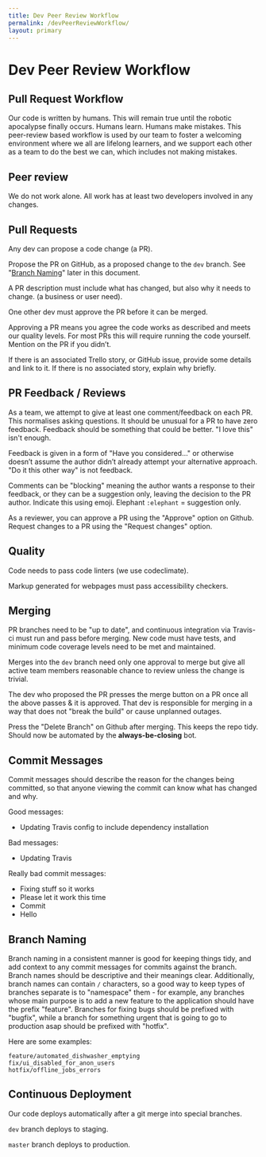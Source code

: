 ```yaml
---
title: Dev Peer Review Workflow
permalink: /devPeerReviewWorkflow/
layout: primary
---
```


# Dev Peer Review Workflow

## Pull Request Workflow

Our code is written by humans. This will remain true until the robotic apocalypse finally occurs. Humans learn. Humans make mistakes. This peer-review based workflow is used by our team to foster a welcoming environment where we all are lifelong learners, and we support each other as a team to do the best we can, which includes not making mistakes.

## Peer review

We do not work alone. All work has at least two developers involved in any changes.

## Pull Requests

Any dev can propose a code change (a PR).

Propose the PR on GitHub, as a proposed change to the `dev` branch. See "[Branch Naming](#BranchNaming)" later in this document.

A PR description must include what has changed, but also why it needs to change. (a business or user need).

One other dev must approve the PR before it can be merged.

Approving a PR means you agree the code works as described and meets our quality levels. For most PRs this will require running the code yourself. Mention on the PR if you didn’t.

If there is an associated Trello story, or GitHub issue, provide some details and link to it. If there is no associated story, explain why briefly.

## PR Feedback / Reviews

As a team, we attempt to give at least one comment/feedback on each PR. This normalises asking questions. It should be unusual for a PR to have zero feedback. Feedback should be something that could be better. "I love this" isn't enough.

Feedback is given in a form of "Have you considered…" or otherwise doesn’t assume the author didn’t already attempt your alternative approach. "Do it this other way" is not feedback.

Comments can be "blocking" meaning the author wants a response to their feedback, or they can be a suggestion only, leaving the decision to the PR author. Indicate this using emoji. Elephant `:elephant` = suggestion only.

As a reviewer, you can approve a PR using the "Approve" option on Github. Request changes to a PR using the "Request changes" option.

## Quality

Code needs to pass code linters (we use codeclimate).

Markup generated for webpages must pass accessibility checkers.

## Merging

PR branches need to be "up to date", and continuous integration via Travis-ci must run and pass before merging. New code must have tests, and minimum code coverage levels need to be met and maintained.

Merges into the `dev` branch need only one approval to merge but give all active team members reasonable chance to review unless the change is trivial.

The dev who proposed the PR presses the merge button on a PR once all the above passes & it is approved. That dev is responsible for merging in a way that does not "break the build" or cause unplanned outages.

Press the "Delete Branch" on Github after merging. This keeps the repo tidy. Should now be automated by the **always-be-closing** bot.

## Commit Messages

Commit messages should describe the reason for the changes being committed, so that anyone viewing the commit can know what has changed and why.

Good messages:

- Updating Travis config to include dependency installation

Bad messages:

- Updating Travis

Really bad commit messages:

- Fixing stuff so it works
- Please let it work this time
- Commit
- Hello

## Branch Naming<a name="BranchNaming"></a>

Branch naming in a consistent manner is good for keeping things tidy, and add context to any commit messages for commits against the branch. Branch names should be descriptive and their meanings clear. Additionally, branch names can contain `/` characters, so a good way to keep types of branches separate is to "namespace" them - for example, any branches whose main purpose is to add a new feature to the application should have the prefix "feature". Branches for fixing bugs should be prefixed with "bugfix", while a branch for something urgent that is going to go to production asap should be prefixed with "hotfix".

Here are some examples:

    feature/automated_dishwasher_emptying
    fix/ui_disabled_for_anon_users
    hotfix/offline_jobs_errors

## Continuous Deployment

Our code deploys automatically after a git merge into special branches.

`dev` branch deploys to staging.

`master` branch deploys to production.
